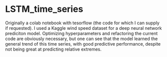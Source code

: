 # LSTM_time_series

Originally a colab notebook with tesorflow (the code for which I can supply if requested). I used a Kaggle wind speed dataset for a deep neural network prediciton model. Optimizing hyperparameters and refactoring the current code are obviously necessary, but one can see that the model learned the general trend of this time series, with good predictive performance, despite not being great at predicting relative extremes.
